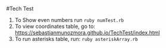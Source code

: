 #Tech Test
1. To Show even numbers run `ruby numTest.rb`
2. To view coordinates table, go to: https://sebastianmunozmora.github.io/TechTest/index.html
3. To run asterisks table, run: `ruby asteriskArray.rb`